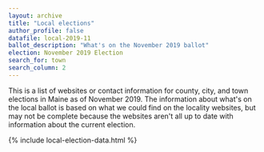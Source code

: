 ```yaml
---
layout: archive
title: "Local elections"
author_profile: false
datafile: local-2019-11
ballot_description: "What's on the November 2019 ballot"
election: November 2019 Election
search_for: town
search_column: 2
---
```


This is a list of websites or contact information for county, city, and town elections in Maine as of November 2019. The information about what's on the local ballot is based on what we could find on the locality websites, but may not be complete because the websites aren't all up to date with information about the current election.

{% include local-election-data.html %}
